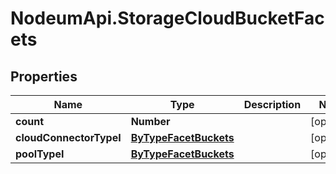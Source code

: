 # NodeumApi.StorageCloudBucketFacets

## Properties

Name | Type | Description | Notes
------------ | ------------- | ------------- | -------------
**count** | **Number** |  | [optional] 
**cloudConnectorTypeI** | [**ByTypeFacetBuckets**](ByTypeFacetBuckets.md) |  | [optional] 
**poolTypeI** | [**ByTypeFacetBuckets**](ByTypeFacetBuckets.md) |  | [optional] 


